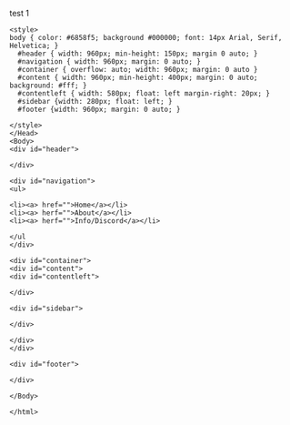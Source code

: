 test 1
<html>
  <Head>
    <title> Swagmode </title>
    
    <style>
    body { color: #6858f5; background #000000; font: 14px Arial, Serif, Helvetica; }
      #header { width: 960px; min-height: 150px; margin 0 auto; }
      #navigation { width: 960px; margin: 0 auto; }
      #container { overflow: auto; width: 960px; margin: 0 auto }
      #content { width: 960px; min-height: 400px; margin: 0 auto; background: #fff; }
      #contentleft { width: 580px; float: left margin-right: 20px; }
      #sidebar {width: 280px; float: left; }
      #footer {width: 960px; margin: 0 auto; }

    </style>
    </Head>
    <Body>
    <div id="header">
    
    </div>
    
    <div id="navigation">
    <ul>

    <li><a> href="">Home</a></li>
    <li><a> herf="">About</a></li>
    <li><a> herf="">Info/Discord</a></li>

    </ul
    </div>
    
    <div id="container">
    <div id="content">
    <div id="contentleft">
    
    </div>
    
    <div id="sidebar">
    
    </div>

    </div>
    </div>
    
    <div id="footer">
    
    </div>
    
    </Body>
    
    </html>
